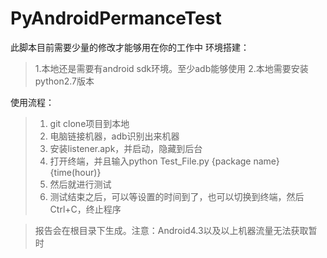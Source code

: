 PyAndroidPermanceTest
==========================
此脚本目前需要少量的修改才能够用在你的工作中
环境搭建： 

> 1.本地还是需要有android sdk环境。至少adb能够使用
> 2.本地需要安装python2.7版本

使用流程：
> 1. git clone项目到本地
> 2. 电脑链接机器，adb识别出来机器
> 3. 安装listener.apk，并启动，隐藏到后台
> 4. 打开终端，并且输入python Test_File.py {package name} {time(hour)}
> 5. 然后就进行测试
> 6. 测试结束之后，可以等设置的时间到了，也可以切换到终端，然后Ctrl+C，终止程序


> 报告会在根目录下生成。注意：Android4.3以及以上机器流量无法获取暂时

